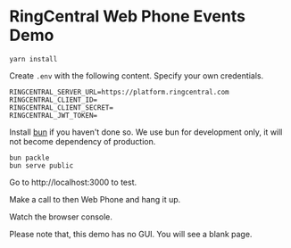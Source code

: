 # RingCentral Web Phone Events Demo

```
yarn install
```

Create `.env` with the following content.
Specify your own credentials.

```
RINGCENTRAL_SERVER_URL=https://platform.ringcentral.com
RINGCENTRAL_CLIENT_ID=
RINGCENTRAL_CLIENT_SECRET=
RINGCENTRAL_JWT_TOKEN=
```

Install [bun](https://bun.sh/) if you haven't done so.
We use bun for development only, it will not become dependency of production.

```
bun packle
bun serve public
```

Go to http://localhost:3000 to test.

Make a call to then Web Phone and hang it up.

Watch the browser console.

Please note that, this demo has no GUI. You will see a blank page.
